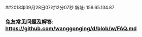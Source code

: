 ##2018年09月28日07时12分07秒 新址: 159.65.134.87
### 兔友常见问题及解答: https://github.com/wanggonging/d/blob/w/FAQ.md
